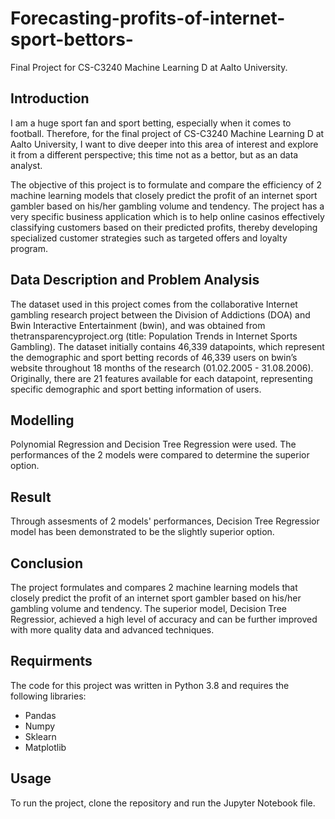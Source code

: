 # Forecasting-profits-of-internet-sport-bettors-
Final Project for CS-C3240 Machine Learning D at Aalto University.

## Introduction
I am a huge sport fan and sport betting, especially when it comes to football. Therefore, for the final project of CS-C3240 Machine Learning D at Aalto University, I want to dive deeper into this area of interest and explore it from a different perspective; this time not as a bettor, but as an data analyst. 

The objective of this project is to formulate and compare the efficiency of 2 machine learning models that closely predict the profit of an internet sport gambler based on his/her gambling volume and tendency. 
The project has a very specific business application which is to help online casinos effectively classifying customers based on their predicted profits, thereby developing specialized customer strategies such as targeted offers and loyalty program. 

## Data Description and Problem Analysis
The dataset used in this project comes from the collaborative Internet gambling research project between the Division of Addictions (DOA) and Bwin Interactive Entertainment (bwin), and was obtained from thetransparencyproject.org (title: Population Trends in Internet Sports Gambling).
The dataset initially contains 46,339 datapoints, which represent the demographic and sport betting records of 46,339 users on bwin’s website throughout 18 months of the research (01.02.2005 - 31.08.2006). Originally, there are 21 features available for each datapoint, representing specific demographic and sport betting information of users. 
  
## Modelling
Polynomial Regression and Decision Tree Regression were used.
The performances of the 2 models were compared to determine the superior option.

## Result
Through assesments of 2 models' performances, Decision Tree Regressior model has been demonstrated to be the slightly superior option.

## Conclusion
The project formulates and compares 2 machine learning models that closely predict the profit of an internet sport gambler based on his/her gambling volume and tendency.
The superior model, Decision Tree Regressior, achieved a high level of accuracy and can be further improved with more quality data and advanced techniques.

## Requirments
The code for this project was written in Python 3.8 and requires the following libraries:

- Pandas
- Numpy
- Sklearn
- Matplotlib

## Usage
To run the project, clone the repository and run the Jupyter Notebook file.

